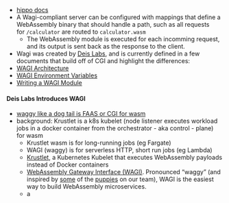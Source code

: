 - [hippo docs](https://docs.hippofactory.dev/topics/webassembly/)
- A Wagi-compliant server can be configured with mappings that define a WebAssembly binary that should handle a path, such as all requests for `/calculator` are routed to `calculator.wasm`
	- The WebAssembly module is executed for each incomming request, and its output is sent back as the response to the client.
- Wagi was created by [Deis Labs](https://deislabs.io/), and is currently defined in a few documents that build off of CGI and highlight the differences:
-   [WAGI Architecture](https://github.com/deislabs/wagi/blob/main/docs/architecture.md)
-   [WAGI Environment Variables](https://github.com/deislabs/wagi/blob/main/docs/environment_variables.md)
-   [Writing a WAGI Module](https://github.com/deislabs/wagi/blob/main/docs/writing_modules.md)

#### Deis Labs Introduces WAGI
- [waggy like a dog tail is FAAS or CGI for wasm](https://deislabs.io/posts/introducing-wagi-easiest-way-to-build-webassembly-microservices/)
- background: Krustlet is a k8s kubelet (node listener executes workload jobs in a docker container from the orchestrator - aka control - plane) for wasm
	- Krustlet wasm is for long-running jobs (eg Fargate)
	- WAGI (waggy) is for serverless HTTP, short run jobs (eg Lambda)
	- [Krustlet](https://github.com/deislabs/krustlet), a Kubernetes Kubelet that executes WebAssembly payloads instead of Docker containers
	- [WebAssembly Gateway Interface (WAGI)](https://github.com/deislabs/wagi). Pronounced “waggy” (and inspired by [some](https://deislabs.io/images/moar_puppy.jpg) of the [puppies](https://deislabs.io/images/puppy.jpg) on our team), WAGI is the easiest way to build WebAssembly microservices.
	- a

